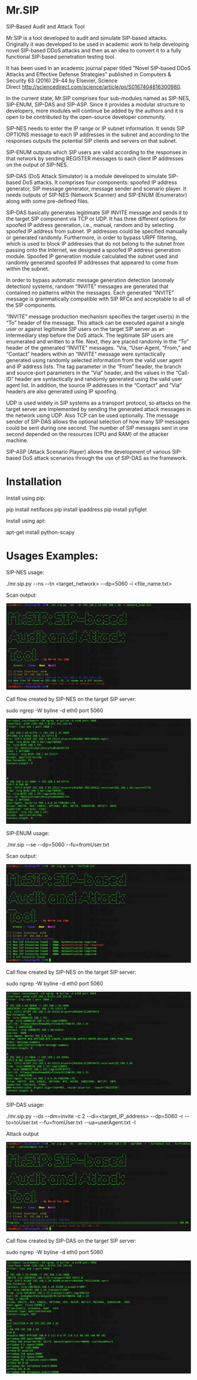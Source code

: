 # Mr.SIP
SIP-Based Audit and Attack Tool

Mr.SIP is a tool developed to audit and simulate SIP-based attacks. Originally it was developed to be used in academic work to help developing novel SIP-based DDoS attacks and then as an idea to convert it to a fully functional SIP-based penetration testing tool.

It has been used in an academic journal paper titled "Novel SIP-based DDoS Attacks and Effective Defense Strategies" published in Computers & Security 63 (2016) 29-44 by Elsevier, Science Direct http://sciencedirect.com/science/article/pii/S0167404816300980.


In the current state, Mr.SIP comprises four sub-modules named as SIP-NES, SIP-ENUM, SIP-DAS and SIP-ASP. Since it provides a modular structure to developers, more modules will continue be added by the authors and it is open to be contributed by the open-source developer community.


SIP-NES needs to enter the IP range or IP subnet information. It sends SIP OPTIONS message to each IP addresses in the subnet and according to the responses outputs the potential SIP clients and servers on that subnet.


SIP-ENUM outputs which SIP users are valid according to the responses in that network by sending REGISTER messages to each client IP addresses on the output of SIP-NES.


SIP-DAS (DoS Attack Simulator) is a module developed to simulate SIP-based DoS attacks. It comprises four components: spoofed IP address generator, SIP message generator, message sender and scenario player. It needs outputs of SIP-NES (Network Scanner) and SIP-ENUM (Enumerator) along with some pre-defined files.


SIP-DAS basically generates legitimate SIP INVITE message and sends it to the target SIP component via TCP or UDP. It has three different options for spoofed IP address generation, i.e., manual, random and by selecting spoofed IP address from subnet. IP addresses could be specified manually or generated randomly. Furthermore, in order to bypass URPF filtering, which is used to block IP addresses that do not belong to the subnet from passing onto the Internet, we designed a spoofed IP address generation module. Spoofed IP generation module calculated the subnet used and randomly generated spoofed IP addresses that appeared to come from within the subnet.


In order to bypass automatic message generation detection (anomaly detection) systems, random “INVITE” messages are generated that contained no patterns within the messages. Each generated “INVITE” message is grammatically compatible with SIP RFCs and acceptable to all of the SIP components.


“INVITE” message production mechanism specifies the target user(s) in the “To” header of the message. This attack can be executed against a single user or against legitimate SIP users on the target SIP server as an intermediary step before the DoS attack. The legitimate SIP users are enumerated and written to a file. Next, they are placed randomly in the “To” header of the generated “INVITE” messages. “Via, “User-Agent, “From,” and “Contact” headers within an “INVITE” message were syntactically generated using randomly selected information from the valid user agent and IP address lists. The tag parameter in the “From” header, the branch and source-port parameters in the “Via” header, and the values in the “Call-ID” header are syntactically and randomly generated using the valid user agent list. In addition, the source IP addresses in the “Contact” and “Via” headers are also generated using IP spoofing.


UDP is used widely in SIP systems as a transport protocol, so attacks on the target server are implemented by sending the generated attack messages in the network using UDP. Also TCP can be used optionally. The message sender of SIP-DAS allows the optional selection of how many SIP messages could be sent during one second. The number of SIP messages sent in one second depended on the resources (CPU and RAM) of the attacker machine.


SIP-ASP (Attack Scenario Player) allows the development of various SIP-based DoS attack scenarios through the use of SIP-DAS as the framework.

# Installation

Install using pip:

pip install netifaces
pip install ipaddress
pip install pyfiglet 

Install using apt:

apt-get install python-scapy


# Usages Examples: 

SIP-NES usage:

./mr.sip.py --ns --tn <target_network> --dp=5060 -i <file_name.txt>  

Scan output: 

![Alt text](/screenshots/SIP-NES-scan.png?raw=true "SIP-NES scan output")

Call flow created by SIP-NES on the target SIP server:

sudo ngrep -W byline -d eth0 port 5060 

![Alt text](/screenshots/SIP-NES-messages.png?raw=true "Call flow created by SIP-NES")

SIP-ENUM usage:

./mr.sip --se --dp=5060 --fu=fromUser.txt

Scan output: 

![Alt text](/screenshots/SIP-ENUM-scan.png?raw=true "SIP-ENUM scan output")

Call flow created by SIP-NES on the target SIP server:

sudo ngrep -W byline -d eth0 port 5060 

![Alt text](/screenshots/SIP-ENUM-messages.png?raw=true "Call flow created by SIP-ENUM")

SIP-DAS usage:

./mr.sip.py --ds --dm=invite -c 2 --di=<target_IP_address> --dp=5060 -r --to=toUser.txt --fu=fromUser.txt --ua=userAgent.txt -l

Attack output

![Alt text](/screenshots/SIP-DAS-attack.png?raw=true "SIP-DAS attack output")

Call flow created by SIP-DAS on the target SIP server: 

sudo ngrep -W byline -d eth0 port 5060 

![Alt text](/screenshots/SIP-DAS-messages.png?raw=true "Call flow created by SIP-DAS")





